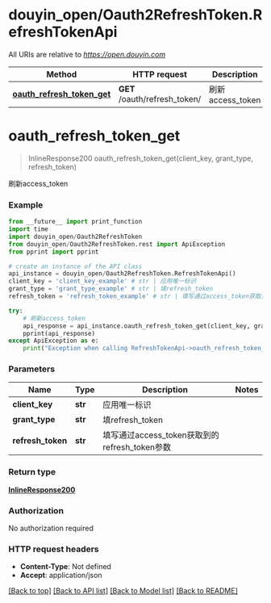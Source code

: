 # douyin_open/Oauth2RefreshToken.RefreshTokenApi

All URIs are relative to *https://open.douyin.com*

Method | HTTP request | Description
------------- | ------------- | -------------
[**oauth_refresh_token_get**](RefreshTokenApi.md#oauth_refresh_token_get) | **GET** /oauth/refresh_token/ | 刷新access_token

# **oauth_refresh_token_get**
> InlineResponse200 oauth_refresh_token_get(client_key, grant_type, refresh_token)

刷新access_token

### Example
```python
from __future__ import print_function
import time
import douyin_open/Oauth2RefreshToken
from douyin_open/Oauth2RefreshToken.rest import ApiException
from pprint import pprint

# create an instance of the API class
api_instance = douyin_open/Oauth2RefreshToken.RefreshTokenApi()
client_key = 'client_key_example' # str | 应用唯一标识
grant_type = 'grant_type_example' # str | 填refresh_token
refresh_token = 'refresh_token_example' # str | 填写通过access_token获取到的refresh_token参数

try:
    # 刷新access_token
    api_response = api_instance.oauth_refresh_token_get(client_key, grant_type, refresh_token)
    pprint(api_response)
except ApiException as e:
    print("Exception when calling RefreshTokenApi->oauth_refresh_token_get: %s\n" % e)
```

### Parameters

Name | Type | Description  | Notes
------------- | ------------- | ------------- | -------------
 **client_key** | **str**| 应用唯一标识 | 
 **grant_type** | **str**| 填refresh_token | 
 **refresh_token** | **str**| 填写通过access_token获取到的refresh_token参数 | 

### Return type

[**InlineResponse200**](InlineResponse200.md)

### Authorization

No authorization required

### HTTP request headers

 - **Content-Type**: Not defined
 - **Accept**: application/json

[[Back to top]](#) [[Back to API list]](../README.md#documentation-for-api-endpoints) [[Back to Model list]](../README.md#documentation-for-models) [[Back to README]](../README.md)


